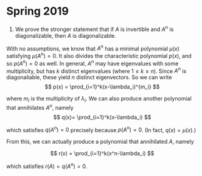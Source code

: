 # Spring 2019

1. We prove the stronger statement that if $A$ is invertible and $A^n$ is diagonalizable, then $A$ is diagonalizable.

  With no assumptions, we know that $A^n$ has a minimal polynomial $\mu(x)$ satisfying $\mu(A^n) = 0$. It also divides the characteristic polynomial $p(x)$, and so $p(A^n) = 0$ as well. In general, $A^n$ may have eigenvalues with some multiplicity, but has $k$ distinct eigenvalues (where $1\leq k \leq n$). Since $A^n$ is diagonaliable, these yield $n$ distinct eigenvectors. So we can write 
  $$
  p(x) = \prod_{i=1}^k(x-\lambda_i)^{m_i}
  $$

  where $m_i$ is the multiplicity of $\lambda_i$. We can also produce another polynomial that annihilates $A^n$, namely
  $$
  q(x)= \prod_{i=1}^k(x-\lambda_i)
  $$

  which satisfies $q(A^n) = 0$ precisely because $p(A^n) = 0$. (In fact, $q(x) = \mu(x)$.)

  From this, we can actually produce a polynomial that annihilated $A$, namely

  $$
  r(x) = \prod_{i=1}^k(x^n-\lambda_i)
  $$

  which satisfies $r(A) = q(A^n) = 0$.
